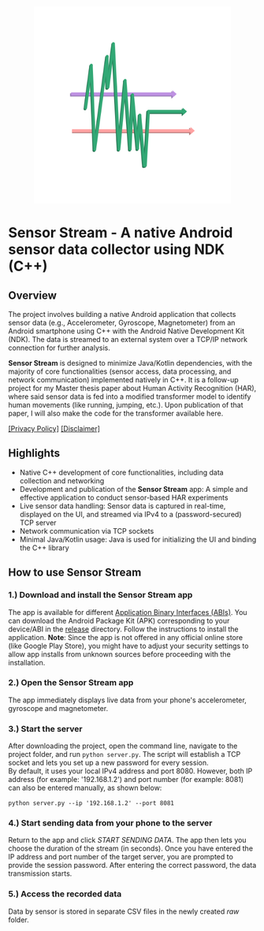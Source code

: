 <div align="center">
  <img src="./JavaInterface/app/src/main/res/drawable/app_logo.png" alt="Sensor Stream Logo" style="width:400px;"/>
</div>

# Sensor Stream - A native Android sensor data collector using NDK (C++)

## Overview
The project involves building a native Android application that collects sensor data (e.g., Accelerometer, Gyroscope, Magnetometer) from an Android smartphone using C++ with the Android Native Development Kit (NDK). The data is streamed to an external system over a TCP/IP network connection for further analysis. <br/>

**Sensor Stream** is designed to minimize Java/Kotlin dependencies, with the majority of core functionalities (sensor access, data processing, and network communication) implemented natively in C++. It is a follow-up project for my Master thesis paper about Human Activity Recognition (HAR), where said sensor data is fed into a modified transformer model to identify human movements (like running, jumping, etc.). Upon publication of that paper, I will also make the code for the transformer available here. <br/>

[[Privacy Policy]](https://maxschlake.github.io/sensor-stream/privacy-policy) [[Disclaimer]](https://maxschlake.github.io/sensor-stream/disclaimer)

## Highlights
- Native C++ development of core functionalities, including data collection and networking
- Development and publication of the **Sensor Stream** app: A simple and effective application to conduct sensor-based HAR experiments
- Live sensor data handling: Sensor data is captured in real-time, displayed on the UI, and streamed via IPv4 to a (password-secured) TCP server
- Network communication via TCP sockets
- Minimal Java/Kotlin usage: Java is used for initializing the UI and binding the C++ library

## How to use Sensor Stream
### 1.) Download and install the Sensor Stream app
The app is available for different [Application Binary Interfaces (ABIs)](https://developer.android.com/ndk/guides/abis). You can download the Android Package Kit (APK) corresponding to your device/ABI in the [release](https://github.com/maxschlake/sensor-stream/tree/main/JavaInterface/app/release) directory. Follow the instructions to install the application. **Note**: Since the app is not offered in any official online store (like Google Play Store), you might have to adjust your security settings to allow app installs from unknown sources before proceeding with the installation.
### 2.) Open the Sensor Stream app
The app immediately displays live data from your phone's accelerometer, gyroscope and magnetometer.
### 3.) Start the server
After downloading the project, open the command line, navigate to the project folder, and run `python server.py`. The script will establish a TCP socket and lets you set up a new password for every session. <br/>
By default, it uses your local IPv4 address and port 8080. However, both IP address (for example: '192.168.1.2') and port number (for example: 8081) can also be entered manually, as shown below: <br/>
```
python server.py --ip '192.168.1.2' --port 8081
```
### 4.) Start sending data from your phone to the server
Return to the app and click *START SENDING DATA*. The app then lets you choose the duration of the stream (in seconds). Once you have entered the IP address and port number of the target server, you are prompted to provide the session password. After entering the correct password, the data transmission starts.
### 5.) Access the recorded data
Data by sensor is stored in separate CSV files in the newly created *raw* folder.
